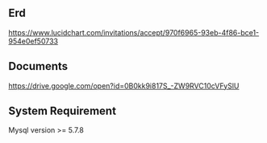 Erd
--------
https://www.lucidchart.com/invitations/accept/970f6965-93eb-4f86-bce1-954e0ef50733

Documents
---------

https://drive.google.com/open?id=0B0kk9i817S_-ZW9RVC10cVFySlU



System Requirement
------------------

Mysql version >= 5.7.8